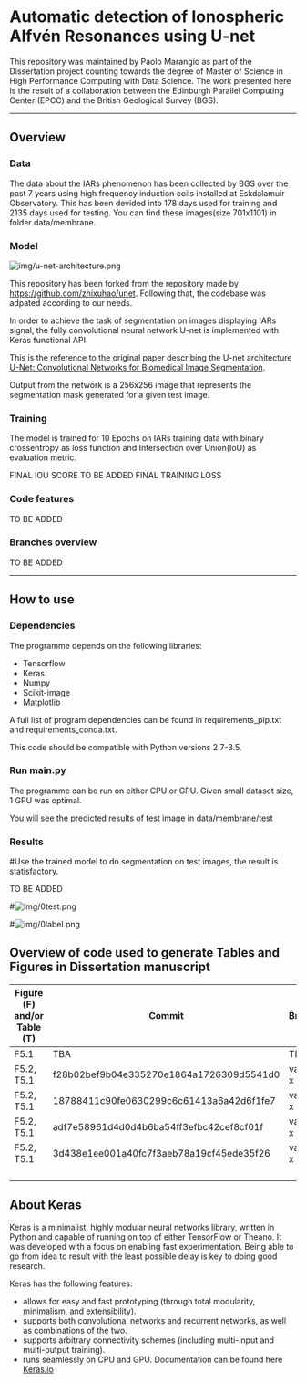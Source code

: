 # Automatic detection of Ionospheric Alfvén Resonances using U-net

This repository was maintained by Paolo Marangio as part of the Dissertation project counting towards the degree of Master of Science in High Performance Computing with Data Science. The work presented here is the result of a collaboration between the Edinburgh Parallel Computing Center (EPCC) and the British Geological Survey (BGS).

---

## Overview

### Data

The data about the IARs phenomenon has been collected by BGS over the past 7 years using high frequency induction coils installed at Eskdalamuir Observatory. This has been devided into 178 days used for training and 2135 days used for testing. You can find these images(size 701x1101) in folder data/membrane.

### Model

![img/u-net-architecture.png](img/u-net-architecture.png)

This repository has been forked from the repository made by https://github.com/zhixuhao/unet. Following that, the codebase was adpated according to our needs.

In order to achieve the task of segmentation on images displaying IARs signal, the fully convolutional neural network U-net is implemented with Keras functional API.

This is the reference to the original paper describing the U-net architecture [U-Net: Convolutional Networks for Biomedical Image Segmentation](http://lmb.informatik.uni-freiburg.de/people/ronneber/u-net/).

Output from the network is a 256x256 image that represents the segmentation mask generated for a given test image.

### Training

The model is trained for 10 Epochs on IARs training data with binary crossentropy as loss function and Intersection over Union(IoU) as evaluation metric. 

FINAL IOU SCORE TO BE ADDED
FINAL TRAINING LOSS


### Code features

TO BE ADDED

### Branches overview

TO BE ADDED

---

## How to use

### Dependencies

The programme depends on the following libraries:

* Tensorflow
* Keras
* Numpy
* Scikit-image
* Matplotlib

A full list of program dependencies can be found in requirements_pip.txt and requirements_conda.txt.

This code should be compatible with Python versions 2.7-3.5.

### Run main.py

The programme can be run on either CPU or GPU. Given small dataset size, 1 GPU was optimal. 

You will see the predicted results of test image in data/membrane/test

### Results

#Use the trained model to do segmentation on test images, the result is statisfactory.

TO BE ADDED

#![img/0test.png](img/0test.png)

#![img/0label.png](img/0label.png)

## Overview of code used to generate Tables and Figures in Dissertation manuscript

| Figure (F) and/or Table (T)  | Commit        | Branch  | 
| -------------        | ------------- | ------- |
| F5.1         |TBA   |TBA         |
| F5.2, T5.1         | f28b02bef9b04e335270e1864a1726309d5541d0  | vanilla x unet  |
| F5.2, T5.1         | 18788411c90fe0630299c6c61413a6a42d6f1fe7  | vanilla x unet  |
|F5.2, T5.1         | adf7e58961d4d0d4b6ba54ff3efbc42cef8cf01f  | vanilla x unet  |
|F5.2, T5.1         | 3d438e1ee001a40fc7f3aeb78a19cf45ede35f26  | vanilla x unet  |
|          |   |         |
|          |   |         |
|          |   |         |
|          |   |         |


## About Keras

Keras is a minimalist, highly modular neural networks library, written in Python and capable of running on top of either TensorFlow or Theano. It was developed with a focus on enabling fast experimentation. Being able to go from idea to result with the least possible delay is key to doing good research.

Keras has the following features:

- allows for easy and fast prototyping (through total modularity, minimalism, and extensibility).
- supports both convolutional networks and recurrent networks, as well as combinations of the two.
- supports arbitrary connectivity schemes (including multi-input and multi-output training).
- runs seamlessly on CPU and GPU.
Documentation can be found here [Keras.io](http://keras.io/)




